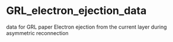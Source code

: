 # GRL_electron_ejection_data
data for GRL paper Electron ejection from the current layer during asymmetric reconnection
